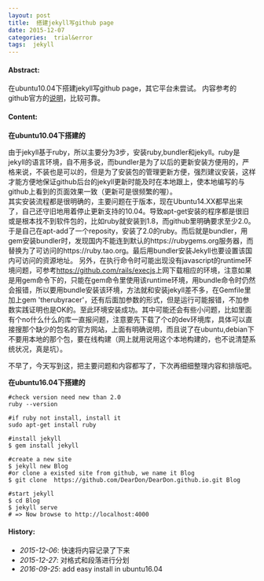 ```yaml
---
layout: post
title:  搭建jekyll写github page
date: 2015-12-07
categories:  trial&error
tags:  jekyll
---
```

#### <strong>Abstract:</strong>
在ubuntu10.04下搭建jekyll写github page，其它平台未尝试。
内容参考的github官方的[说明](https://help.github.com/articles/using-jekyll-with-pages/)，比较可靠。<br> 

#### <strong>Content:</strong>
<strong>在ubuntu10.04下搭建的</strong>

由于jekyll基于ruby，所以主要分为3步，安装ruby,bundler和jekyll。ruby是jekyll的语言环境，自不用多说，而bundler是为了以后的更新安装方便用的，严格来说，不装也是可以的，但是为了安装包的管理更新方便，强烈建议安装，这样才能方便地保证github后台的jekyll更新时能及时在本地跟上，使本地编写的与github上看到的页面效果一致（更新可是很频繁的喔）。<br>
其实安装流程都是很明确的，主要问题在于版本，现在Ubuntu14.XX都早出来了，自己还守旧地用着停止更新支持的10.04。导致apt-get安装的程序都是很旧或是根本找不到软件包的，比如ruby就安装到1.8，而github里明确要求至少2.0。于是自己在apt-add了一个reposity，安装了2.0的ruby。而后就是bundler，用gem安装bundler时，发现国内不能连到默认的https://rubygems.org服务器，而替换为了可访问的https://ruby.tao.org。最后用bundler安装Jekyll也要设置该国内可访问的资源地址。
另外，在执行命令时可能出现没有javascript的runtime环境问题，可参考<https://github.com/rails/execjs>上网下载相应的环境，注意如果是用gem命令下的，只能在gem命令里使用该runtime环境，用bundle命令时仍然会报错，所以要用bundle安装该环境，方法就和安装jekyll差不多，在Gemfile里加上gem 'therubyracer'，还有后面加参数的形式，但是运行可能报错，不加参数实践证明也是OK的。至此环境安装成功。其中可能还会有些小问题，比如里面有个no什么什么的库一直报问题，注意要先下载了个c的dev环境库，具体可以直接搜那个缺少的包名的官方网站，上面有明确说明，而且说了在ubuntu,debian下不要用本地的那个包，要在线构建（网上就用说用这个本地构建的，也不说清楚系统状况，真是坑）。

不早了，今天写到这，把主要问题和内容都写了，下次再细细整理内容和排版吧。

<strong>在ubuntu16.04下搭建的</strong>

    #check version need new than 2.0
    ruby --version 

    #if ruby not install, install it
    sudo apt-get install ruby 

    #install jekyll
    $ gem install jekyll 

    #create a new site 
    $ jekyll new Blog
    #or clone a existed site from github, we name it Blog
    $ git clone  https://github.com/DearDon/DearDon.github.io.git Blog

    #start jekyll
    $ cd Blog
    $ jekyll serve
    # => Now browse to http://localhost:4000

#### <strong>History:</strong>
* <em>2015-12-06</em>: 快速将内容记录了下来<br>
* <em>2015-12-27</em>: 对格式和段落进行分划<br>
* <em>2016-09-25</em>: add easy install in ubuntu16.04<br>

